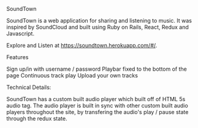 SoundTown

SoundTown is a web application for sharing and listening to music. It was inspired by SoundCloud and built using Ruby on Rails, React, Redux and Javascript.

Explore and Listen at https://soundtown.herokuapp.com/#/.

Features

Sign up/in with username / password
Playbar fixed to the bottom of the page
Continuous track play
Upload your own tracks

Technical Details:

SoundTown has a custom built audio player which built off of HTML 5s audio tag. The audio player is built in sync with other custom built audio players throughout the site, by transfering the audio's play / pause state through the redux state.

